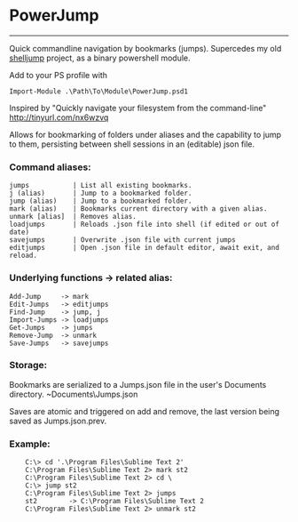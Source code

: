 # PowerJump
-----

Quick commandline navigation by bookmarks (jumps). Supercedes my old [shelljump](https://github.com/kjerk/shelljump) project, as a binary powershell module.

Add to your PS profile with

```Import-Module .\Path\To\Module\PowerJump.psd1```

Inspired by "Quickly navigate your filesystem from the command-line"
http://tinyurl.com/nx6wzvq

Allows for bookmarking of folders under aliases and the capability to jump to them, 
persisting between shell sessions in an (editable) json file.

### Command aliases:
    jumps           | List all existing bookmarks.
    j (alias)       | Jump to a bookmarked folder.
    jump (alias)    | Jump to a bookmarked folder.
    mark (alias)    | Bookmarks current directory with a given alias.
    unmark [alias]  | Removes alias.
    loadjumps       | Reloads .json file into shell (if edited or out of date)
    savejumps       | Overwrite .json file with current jumps
    editjumps       | Open .json file in default editor, await exit, and reload.
	
### Underlying functions -> related alias:
    Add-Jump     -> mark
    Edit-Jumps   -> editjumps
    Find-Jump    -> jump, j
    Import-Jumps -> loadjumps
    Get-Jumps    -> jumps
    Remove-Jump  -> unmark
    Save-Jumps   -> savejumps

### Storage:
  Bookmarks are serialized to a Jumps.json file in the user's Documents directory.
  ~Documents\Jumps.json
  
  Saves are atomic and triggered on add and remove, the last version being saved as Jumps.json.prev.

### Example:
```
    C:\> cd '.\Program Files\Sublime Text 2'
    C:\Program Files\Sublime Text 2> mark st2
    C:\Program Files\Sublime Text 2> cd \
    C:\> jump st2
    C:\Program Files\Sublime Text 2> jumps
    st2        -> C:\Program Files\Sublime Text 2
    C:\Program Files\Sublime Text 2> unmark st2
```
